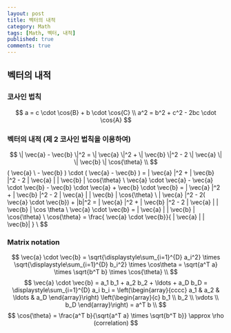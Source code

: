 ```yaml
---
layout: post
title: 벡터의 내적
category: Math
tags: [Math, 벡터, 내적]
published: true
comments: true
---
```


벡터의 내적
---

### 코사인 법칙
$$ a = c \cdot \cos{B} + b \cdot \cos{C} \\
a^2 = b^2 + c^2 - 2bc \cdot \cos{A} $$

### 벡터의 내적 (제 2 코사인 법칙을 이용하여)
$$ \| \vec{a} - \vec{b} \|^2 = \| \vec{a} \|^2 + \| \vec{b} \|^2 - 2 \| \vec{a} \| \| \vec{b} \| \cos{\theta} \\ $$
( \vec{a} \ - \vec{b} ) \cdot ( \vec{a} - \vec{b} ) = \| \vec{a} \|^2 + \| \vec{b} \|^2 - 2 \| \vec{a} \| \| \vec{b} \| \cos{\theta} \\
\vec{a} \cdot \vec{a} - \vec{a} \cdot \vec{b} - \vec{b} \cdot \vec{a} + \vec{b} \cdot \vec{b} = \| \vec{a} \|^2 + \| \vec{b} \|^2 - 2 \| \vec{a} \| \| \vec{b} \| \cos{\theta} \\
\| \vec{a} \|^2 - 2( \vec{a} \cdot \vec{b}) + \|b\|^2 = \| \vec{a} \|^2 + \| \vec{b} \|^2 - 2 \| \vec{a} \| \| \vec{b} \| \cos \theta \\
\vec{a} \cdot \vec{b} =  \| \vec{a} \| \| \vec{b} \| \cos{\theta} \\
\cos{\theta} = \frac{ \vec{a} \cdot \vec{b}}{ \| \vec{a} \| \| \vec{b}\| } \\ $$

### Matrix notation
$$ \vec{a} \cdot \vec{b} = \sqrt{\displaystyle\sum_{i=1}^{D} a_i^2} \times \sqrt{\displaystyle\sum_{i=1}^{D} b_i^2} \times \cos\theta = \sqrt{a^T a} \times \sqrt{b^T b} \times \cos{\theta} \\ $$
$$ \vec{a} \cdot \vec{b} = a_1 b_1 + a_2 b_2 + \ldots + a_D b_D = \displaystyle\sum_{i=1}^{D} a_i b_i = \left(\begin{array}{cccc} a_1 & a_2 & \ldots & a_D \end{array}\right) \left(\begin{array}{c} b_1 \\ b_2 \\ \vdots \\ b_D \end{array}\right) = a^T b \\ $$
$$ \cos{\theta} = \frac{a^T b}{\sqrt{a^T a} \times \sqrt{b^T b}} \approx \rho (correlation) $$

